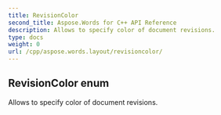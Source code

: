 ```yaml
---
title: RevisionColor
second_title: Aspose.Words for C++ API Reference
description: Allows to specify color of document revisions. 
type: docs
weight: 0
url: /cpp/aspose.words.layout/revisioncolor/
---
```

## RevisionColor enum


Allows to specify color of document revisions.

